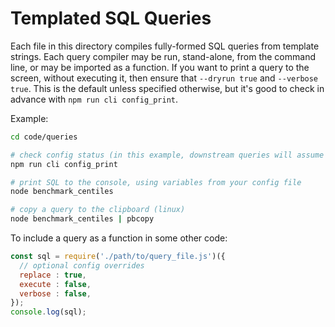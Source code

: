 # Templated SQL Queries

Each file in this directory compiles fully-formed SQL queries from template strings. Each query compiler may be run, stand-alone, from the command line, or may be imported as a function. If you want to print a query to the screen, without executing it, then ensure that `--dryrun true` and `--verbose true`. This is the default unless specified otherwise, but it's good to check in advance with `npm run cli config_print`.

Example:

```bash
cd code/queries

# check config status (in this example, downstream queries will assume --dryrun true and --verbose true.
npm run cli config_print

# print SQL to the console, using variables from your config file
node benchmark_centiles

# copy a query to the clipboard (linux)
node benchmark_centiles | pbcopy
```

To include a query as a function in some other code:

```js
const sql = require('./path/to/query_file.js')({
  // optional config overrides
  replace : true,
  execute : false,
  verbose : false,
});
console.log(sql);
```
